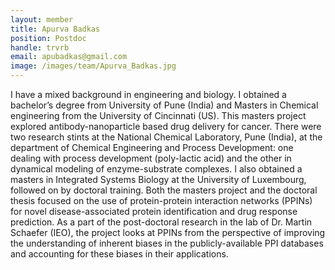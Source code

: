 ```yaml
---
layout: member
title: Apurva Badkas
position: Postdoc
handle: trvrb
email: apubadkas@gmail.com
image: /images/team/Apurva_Badkas.jpg
---
```

I have a mixed background in engineering and biology. I obtained a bachelor’s degree from University of Pune (India) and Masters in Chemical engineering from the University of Cincinnati (US). This masters project explored antibody-nanoparticle based drug delivery for cancer. There were two research stints at the National Chemical Laboratory, Pune (India), at the department of Chemical Engineering and Process Development: one dealing with process development (poly-lactic acid) and the other in dynamical modeling of enzyme-substrate complexes. I also obtained a masters in Integrated Systems Biology at the University of Luxembourg, followed on by doctoral training. Both the masters project and the doctoral thesis focused on the use of protein-protein interaction networks (PPINs) for novel disease-associated protein identification and drug response prediction. As a part of the post-doctoral research in the lab of Dr. Martin Schaefer (IEO), the project looks at PPINs from the perspective of improving the understanding of inherent biases in the publicly-available PPI databases and accounting for these biases in their applications.
